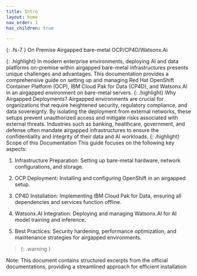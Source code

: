 ```yaml
---
title: Intro
layout: home
nav_order: 1
has_children: true

---
```




{: .fs-7 }
On Premise Airgapped bare-metal OCP/CP4D/Watsonx.Ai


{: .highlight} 
In modern enterprise environments, deploying AI and data platforms on-premise within airgapped bare-metal infrastructures presents unique challenges and advantages. This documentation provides a comprehensive guide on setting up and managing Red Hat OpenShift Container Platform (OCP), IBM Cloud Pak for Data (CP4D), and Watsonx.AI in an airgapped environment on bare-metal servers.
{: .highlight} 
Why Airgapped Deployments?
Airgapped environments are crucial for organizations that require heightened security, regulatory compliance, and data sovereignty. By isolating the deployment from external networks, these setups prevent unauthorized access and mitigate risks associated with external threats. Industries such as banking, healthcare, government, and defense often mandate airgapped infrastructures to ensure the confidentiality and integrity of their data and AI workloads.
{: .highlight} 
Scope of this Documentation
This guide focuses on the following key aspects:

1. Infrastructure Preparation: Setting up bare-metal hardware, network configurations, and storage.

2. OCP Deployment: Installing and configuring OpenShift in an airgapped setup.

3. CP4D Installation: Implementing IBM Cloud Pak for Data, ensuring all dependencies and services function offline.

4. Watsonx.AI Integration: Deploying and managing Watsonx.AI for AI model training and inference.

5. Best Practices: Security hardening, performance optimization, and maintenance strategies for airgapped environments.

 


> {: .warning }
<div class="text-red-200">Note: This document contains structured excerpts from the official documentations, providing a streamlined approach for efficient installation</div>





